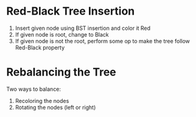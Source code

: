 # Red-Black Tree Insertion
1. Insert given node using BST insertion and color it Red
2. If given node is root, change to Black
3. If given node is not the root, perform some op to make the tree follow Red-Black property

# Rebalancing the Tree
Two ways to balance:
1. Recoloring the nodes
2. Rotating the nodes (left or right)

